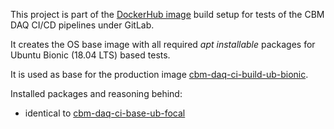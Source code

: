 This project is part of the [DockerHub image](https://hub.docker.com/u/wfjm)
build setup for tests of the CBM DAQ CI/CD pipelines under GitLab.

It creates the OS base image with all required _apt installable_ packages
for Ubuntu Bionic (18.04 LTS) based tests. 

It is used as base for the production image
[cbm-daq-ci-build-ub-bionic](https://github.com/wamu2/cbm-daq-ci-build-ub-bionic).

Installed packages and reasoning behind:
- identical to [cbm-daq-ci-base-ub-focal](https://github.com/wamu2/cbm-daq-ci-base-ub-focal/blob/master/README.md)
